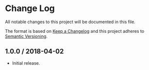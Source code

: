 # Change Log

All notable changes to this project will be documented in this file.

The format is based on [Keep a Changelog](http://keepachangelog.com/)
and this project adheres to [Semantic Versioning](http://semver.org/).

## 1.0.0 / 2018-04-02

- Initial release.

[Unreleased]: https://github.com/meltwater/tau/compare/v1.0.0...HEAD
